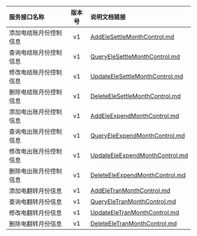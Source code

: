   
| 服务接口名称 | 版本号 | 说明文档链接 |  
| :----------------- | :-----: | :---------------- |  
| 添加电结账月份控制信息 | v1 | [AddEleSettleMonthControl.md](https://github.com/Zhang-Monica/gitMd/blob/master/EpeisSupp/SuppConfigEMonServer/AddEleSettleMonthControl.md) |  
| 查询电结账月份控制信息 | v1 | [QueryEleSettleMonthControl.md](https://github.com/Zhang-Monica/gitMd/blob/master/EpeisSupp/SuppConfigEMonServer/QueryEleSettleMonthControl.md) |  
| 修改电结账月份控制信息 | v1 | [UpdateEleSettleMonthControl.md](https://github.com/Zhang-Monica/gitMd/blob/master/EpeisSupp/SuppConfigEMonServer/UpdateEleSettleMonthControl.md) |  
| 删除电结账月份控制信息 | v1 | [DeleteEleSettleMonthControl.md](https://github.com/Zhang-Monica/gitMd/blob/master/EpeisSupp/SuppConfigEMonServer/DeleteEleSettleMonthControl.md) |  
| 添加电出账月份控制信息 | v1 | [AddEleExpendMonthControl.md](https://github.com/Zhang-Monica/gitMd/blob/master/EpeisSupp/SuppConfigEMonServer/AddEleExpendMonthControl.md) |  
| 查询电出账月份控制信息 | v1 | [QueryEleExpendMonthControl.md](https://github.com/Zhang-Monica/gitMd/blob/master/EpeisSupp/SuppConfigEMonServer/QueryEleExpendMonthControl.md) |  
| 修改电出账月份控制信息 | v1 | [UpdateEleExpendMonthControl.md](https://github.com/Zhang-Monica/gitMd/blob/master/EpeisSupp/SuppConfigEMonServer/UpdateEleExpendMonthControl.md) |  
| 删除电出账月份控制信息 | v1 | [DeleteEleExpendMonthControl.md](https://github.com/Zhang-Monica/gitMd/blob/master/EpeisSupp/SuppConfigEMonServer/DeleteEleExpendMonthControl.md) |  
| 添加电翻转月份信息 | v1 | [AddEleTranMonthControl.md](https://github.com/Zhang-Monica/gitMd/blob/master/EpeisSupp/SuppConfigEMonServer/AddEleTranMonthControl.md) |  
| 查询电翻转月份信息 | v1 | [QueryEleTranMonthControl.md](https://github.com/Zhang-Monica/gitMd/blob/master/EpeisSupp/SuppConfigEMonServer/QueryEleTranMonthControl.md) |  
| 修改电翻转月份信息 | v1 | [UpdateEleTranMonthControl.md](https://github.com/Zhang-Monica/gitMd/blob/master/EpeisSupp/SuppConfigEMonServer/UpdateEleTranMonthControl.md) |  
| 删除电翻转月份信息 | v1 | [DeleteEleTranMonthControl.md](https://github.com/Zhang-Monica/gitMd/blob/master/EpeisSupp/SuppConfigEMonServer/DeleteEleTranMonthControl.md) |  
  
